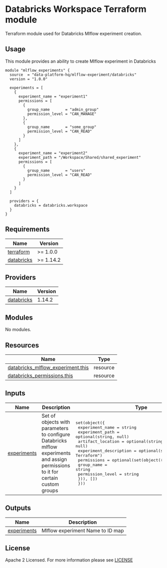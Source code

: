 # Databricks Workspace Terraform module
Terraform module used for Databricks Mlflow experiment creation.

## Usage
This module provides an ability to create Mlflow experiment in Databricks

```hcl
module "mlflow_experiments" {
  source  = "data-platform-hq/mlflow-experiment/databricks"
  version = "1.0.0"

  experiments = [
    {
      experiment_name = "experiment1"
      permissions = [
        {
          group_name       = "admin_group"
          permission_level = "CAN_MANAGE"
        },
        {
          group_name       = "some_group"
          permission_level = "CAN_READ"
        }
      ]
    },
    {
      experiment_name = "experiment2"
      experiment_path = "/Workspace/Shared/shared_experiment"
      permissions = [
        {
          group_name       = "users"
          permission_level = "CAN_READ"
        }
      ]
    }
  ]

  providers = {
    databricks = databricks.workspace
  }
}
```
<!-- BEGIN_TF_DOCS -->
## Requirements

| Name                                                                         | Version   |
| ---------------------------------------------------------------------------- |-----------|
| <a name="requirement_terraform"></a> [terraform](#requirement\_terraform)    | >= 1.0.0  |
| <a name="requirement_databricks"></a> [databricks](#requirement\_databricks) | >= 1.14.2 |

## Providers

| Name                                                                   | Version |
| ---------------------------------------------------------------------- |---------|
| <a name="provider_databricks"></a> [databricks](#provider\_databricks) | 1.14.2  |

## Modules

No modules.

## Resources

| Name                                                                                                                                        | Type     |
|---------------------------------------------------------------------------------------------------------------------------------------------| -------- |
| [databricks_mlflow_experiment.this](https://registry.terraform.io/providers/databricks/databricks/latest/docs/resources/mlflow_experiment)  | resource |
| [databricks_permissions.this](https://registry.terraform.io/providers/databricks/databricks/latest/docs/resources/permissions)              | resource |

## Inputs

| Name                                                                | Description                                                                                                                       | Type                                                                                                                                                                                                                                                                                                                                                                                             | Default | Required |
|---------------------------------------------------------------------|-----------------------------------------------------------------------------------------------------------------------------------|--------------------------------------------------------------------------------------------------------------------------------------------------------------------------------------------------------------------------------------------------------------------------------------------------------------------------------------------------------------------------------------------------|---------|:--------:|
| <a name="input_experiments"></a> [experiments](#input\_experiments) | Set of objects with parameters to configure Databricks mlflow experiments and assign permissions to it for certain custom groups  | <pre>set(object({<br>    experiment_name        = string<br>    experiment_path        = optional(string, null)<br>    artifact_location      = optional(string, null)<br>    experiment_description = optional(string, "Managed by Terraform")<br>    permissions = optional(set(object({<br>      group_name       = string<br>      permission_level = string<br>    })), [])<br>  }))</pre>  | n/a     |   yes    |




## Outputs

| Name                                                                   | Description                      |
|------------------------------------------------------------------------|----------------------------------|
| <a name="output_experiments"></a> [experiments](#output\_experiments)  | Mlflow experiment Name to ID map |
<!-- END_TF_DOCS -->

## License

Apache 2 Licensed. For more information please see [LICENSE](https://github.com/data-platform-hq/terraform-databricks-mlflow-experiment/blob/main/LICENSE)
